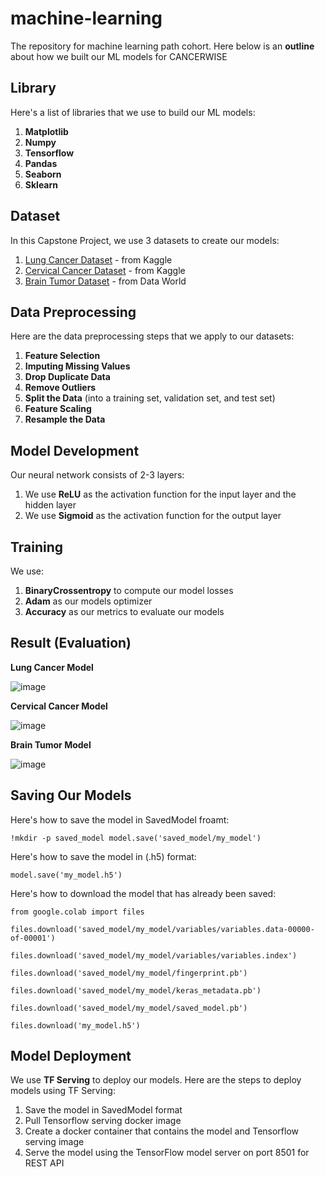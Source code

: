 # machine-learning
The repository for machine learning path cohort.
Here below is an **outline** about how we built our ML models for CANCERWISE

## Library

Here's a list of libraries that we use to build our ML models:
1. **Matplotlib**
2. **Numpy**
3. **Tensorflow**
4. **Pandas**
5. **Seaborn**
6. **Sklearn**

## Dataset

In this Capstone Project, we use 3 datasets to create our models:
1. [Lung Cancer Dataset](https://www.kaggle.com/datasets/mysarahmadbhat/lung-cancer) - from Kaggle
2. [Cervical Cancer Dataset](https://www.kaggle.com/datasets/loveall/cervical-cancer-risk-classification) - from Kaggle
3. [Brain Tumor Dataset](https://data.world/seekersoftec/risk-of-brain-tumor/workspace/file?filename=risk_of_brain_tumor.csv) - from Data World

## Data Preprocessing

Here are the data preprocessing steps that we apply to our datasets:
1. **Feature Selection**
2. **Imputing Missing Values**
3. **Drop Duplicate Data**
4. **Remove Outliers**
6. **Split the Data** (into a training set, validation set, and test set)
7. **Feature Scaling**
8. **Resample the Data**

## Model Development

Our neural network consists of 2-3 layers:
1. We use **ReLU** as the activation function for the input layer and the hidden layer
2. We use **Sigmoid** as the activation function for the output layer

## Training

We use: 
1. **BinaryCrossentropy** to compute our model losses
2. **Adam** as our models optimizer 
3. **Accuracy** as our metrics to evaluate our models

## Result (Evaluation)

**Lung Cancer Model**

![image](https://github.com/cancerwise/machine-learning/assets/92629964/2f5b38a4-bcf9-45cd-a51f-627a2fdb32b4)

**Cervical Cancer Model**

![image](https://github.com/cancerwise/machine-learning/assets/92629964/e16f9c68-45be-4509-83af-2b0439c62d46)

**Brain Tumor Model**

![image](https://github.com/cancerwise/machine-learning/assets/92629964/5e1cec44-087c-4416-8676-9b686f31093a)

## Saving Our Models

Here's how to save the model in SavedModel froamt:

`!mkdir -p saved_model
model.save('saved_model/my_model')`

Here's how to save the model in (.h5) format:

`model.save('my_model.h5')`

Here's how to download the model that has already been saved:

`from google.colab import files`

`files.download('saved_model/my_model/variables/variables.data-00000-of-00001')`

`files.download('saved_model/my_model/variables/variables.index')`

`files.download('saved_model/my_model/fingerprint.pb')`

`files.download('saved_model/my_model/keras_metadata.pb')`

`files.download('saved_model/my_model/saved_model.pb')`

`files.download('my_model.h5')`

## Model Deployment

We use **TF Serving** to deploy our models. Here are the steps to deploy models using TF Serving:
1. Save the model in SavedModel format
2. Pull Tensorflow serving docker image
3. Create a docker container that contains the model and Tensorflow serving image
4. Serve the model using the TensorFlow model server on port 8501 for REST API
